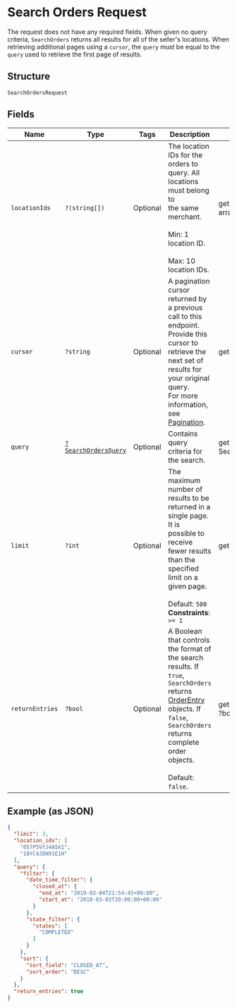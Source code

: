 
# Search Orders Request

The request does not have any required fields. When given no query criteria,
`SearchOrders` returns all results for all of the seller's locations. When retrieving additional
pages using a `cursor`, the `query` must be equal to the `query` used to retrieve the first page of
results.

## Structure

`SearchOrdersRequest`

## Fields

| Name | Type | Tags | Description | Getter | Setter |
|  --- | --- | --- | --- | --- | --- |
| `locationIds` | `?(string[])` | Optional | The location IDs for the orders to query. All locations must belong to<br>the same merchant.<br><br>Min: 1 location ID.<br><br>Max: 10 location IDs. | getLocationIds(): ?array | setLocationIds(?array locationIds): void |
| `cursor` | `?string` | Optional | A pagination cursor returned by a previous call to this endpoint.<br>Provide this cursor to retrieve the next set of results for your original query.<br>For more information, see [Pagination](https://developer.squareup.com/docs/basics/api101/pagination). | getCursor(): ?string | setCursor(?string cursor): void |
| `query` | [`?SearchOrdersQuery`](../../doc/models/search-orders-query.md) | Optional | Contains query criteria for the search. | getQuery(): ?SearchOrdersQuery | setQuery(?SearchOrdersQuery query): void |
| `limit` | `?int` | Optional | The maximum number of results to be returned in a single page. It is<br>possible to receive fewer results than the specified limit on a given page.<br><br>Default: `500`<br>**Constraints**: `>= 1` | getLimit(): ?int | setLimit(?int limit): void |
| `returnEntries` | `?bool` | Optional | A Boolean that controls the format of the search results. If `true`,<br>`SearchOrders` returns [OrderEntry](../../doc/models/order-entry.md) objects. If `false`, `SearchOrders`<br>returns complete order objects.<br><br>Default: `false`. | getReturnEntries(): ?bool | setReturnEntries(?bool returnEntries): void |

## Example (as JSON)

```json
{
  "limit": 3,
  "location_ids": [
    "057P5VYJ4A5X1",
    "18YC4JDH91E1H"
  ],
  "query": {
    "filter": {
      "date_time_filter": {
        "closed_at": {
          "end_at": "2019-03-04T21:54:45+00:00",
          "start_at": "2018-03-03T20:00:00+00:00"
        }
      },
      "state_filter": {
        "states": [
          "COMPLETED"
        ]
      }
    },
    "sort": {
      "sort_field": "CLOSED_AT",
      "sort_order": "DESC"
    }
  },
  "return_entries": true
}
```

